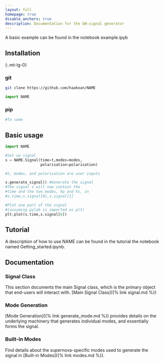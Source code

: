 ```yaml
---
layout: full
homepage: true
disable_anchors: true
description: Documentation for the GW-signal generator
---
```


A basic example can be found in the notebook example.ipyb

<div class="row">
<div class="col-lg-6" markdown="1">

## Installation
{:.mt-lg-0}

### git
   ```bash
  git clone https://github.com/haakoan/NAME
  ```

  ```python
  import NAME
  ```

### pip
  ```bash
  #To come 
  ```

## Basic usage

```python
import NAME

#Set up signal
s = NAME.Signal(time=t,modes=modes,
                polarisation=polarisation) 

#t, modes, and polarisation are user inputs

s.generate_signal() #Generate the signal
#The signal s will now contain the 
#time and the two modes, hp and hc, in
#s.time,s.signal[0],s.signal[1]

#Plot one part of the signal 
#(assuming pylab is imported as plt)
plt.plot(s.time,s.signal[0]) 
```

## Tutorial
A description of how to use NAME can be found in the tutorial the notebook
named Getting_started.ipynb.

</div>

<div class="col-lg-6" markdown="1">

## Documentation

### Signal Class
This section documents the main Signal class, which is the primary object that end-users will interact with.
[Main Signal Class]({% link signal.md %})

### Mode Generation
[Mode Generation]({% link generate_mode.md %}) provides details on the underlying machinery that generates individual modes, and essentially forms the signal.

### Built-in Modes
Find details about the supernova-specific modes used to generate the signal in [Built-in Modes]({% link modes.md %}).

</div>
</div>